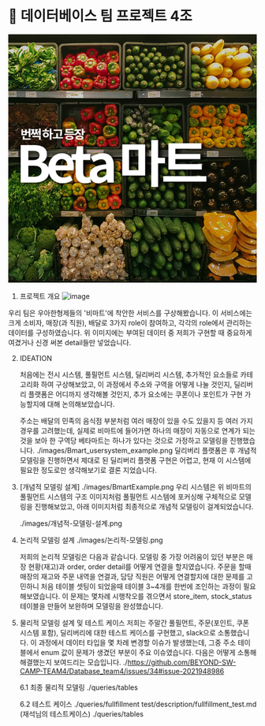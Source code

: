 # 🔰 데이터베이스 팀 프로젝트 4조
<p align="center">
    <img src="./images/메인_이미지_1.jpg" width="700"/>
</p>


1. 프로젝트 개요
   ![image](https://github.com/BEYOND-SW-CAMP-TEAM4/Database_team4/assets/139551676/b178286a-d1e1-4314-8253-02e3e03b1c19)

우리 팀은 우아한형제들의 '비마트'에 착안한 서비스를 구상해봤습니다.
이 서비스에는 크게 소비자, 매장(과 직원), 배달로 3가지 role이 참여하고,
각각의 role에서 관리하는 데이터를 구성하였습니다.
위 이미지에는 부여된 데이터 중 저희가 구현할 때 중요하게 여겼거나 신경 써본 detail들만 넣었습니다. 

2. IDEATION
   
   처음에는 전시 시스템, 풀필먼트 시스템, 딜리버리 시스템, 추가적인 요소들로 카테고리화 하여 구상해보았고,
   이 과정에서 주소와 구역을 어떻게 나눌 것인지, 딜리버리 플랫폼은 어디까지 생각해볼 것인지, 추가 요소에는 쿠폰이나 포인트가 구현 가능할지에 대해 논의해보았습니다.

   주소는 배달의 민족의 음식점 부분처럼 여러 매장이 있을 수도 있을지 등 여러 가지 경우를 고려했는데,
   실제로 비마트에 들어가면 하나의 매장이 자동으로 연계가 되는 것을 보아 한 구역당 베타마트는 하나가 있다는 것으로 가정하고 모델링을 진행했습니다.
   ./images/Bmart_usersystem_example.png
   딜리버리 플랫폼은 후 개념적 모델링을 진행하면서 제대로 된 딜리버리 플랫폼 구현은 어렵고, 현재 이 시스템에 필요한 정도로만 생각해보기로 결론 지었습니다. 
   
4. [개념적 모델링 설계]
   ./images/BmartExample.png
    우리 시스템은 위 비마트의 풀필먼트 시스템의 구조 이미지처럼 풀필먼트 시스템에 포커싱해 구체적으로 모델링을 진행해보았고,
   아래 이미지처럼 최종적으로 개념적 모델링이 걸계되었습니다.
   
   ./images/개념적-모델링-설계.png
   
5. 논리적 모델링 설계
   ./images/논리적-모델링.png

   저희의 논리적 모델링은 다음과 같습니다.
   모델링 중 가장 어려움이 있던 부분은 매장 현황(재고)과 order, order detail를 어떻게 연결을 할지였습니다. 주문을 할때 매장의 재고와 주문 내역을 연결과, 담당 직원은 어떻게 연결할지에 대한 문제를 고민하니 처음 테이블 셋팅이 되었을때 테이블 3~4개를 한번에 조인하는 과정이 필요해보였습니다.
   이 문제는 몇차례 시행착오를 겪으면서 store_item, stock_status 테이블을 만들어 보완하며 모델링을 완성했습니다.
   
6. 물리적 모델링 설계 및 테스트 케이스
   저희는 주말간 풀필먼트, 주문(포인트, 쿠폰 시스템 포함), 딜리버리에 대한 테스트 케이스를 구현했고, slack으로 소통했습니다.
   이 과정에서 데이터 타입을 몇 차례 변경할 이슈가 발생했는데, 그중 주소 테이블에서 enum 값이 문제가 생겼던 부분이 주요 이슈였습니다.
   다음은 어떻게 소통해 해결했는지 보여드리는 모습입니다.
   ./https://github.com/BEYOND-SW-CAMP-TEAM4/Database_team4/issues/34#issue-2021948986

    6.1 최종 물리적 모델링
    ./queries/tables
   
    6.2 테스트 케이스
    ./queries/fullfillment test/description/fullfillment_test.md  (재석님의 테스트케이스)
   ./queries/tables 
 
   



   
